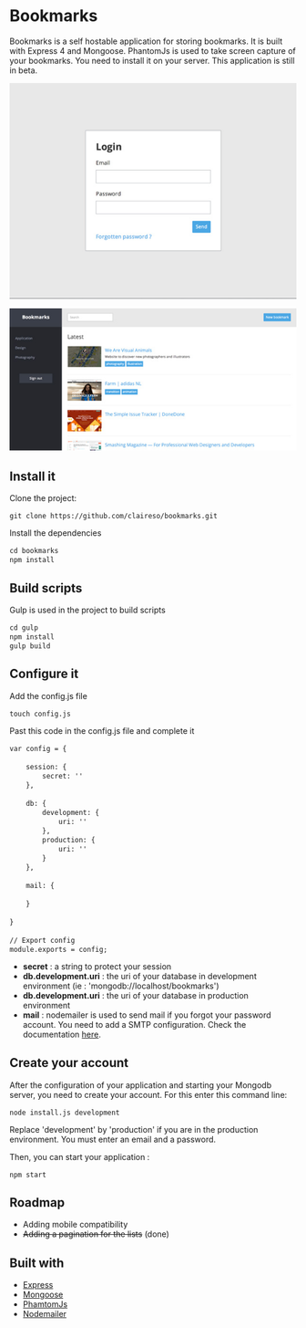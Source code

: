 Bookmarks
====================
Bookmarks is a self hostable application for storing bookmarks.
It is built with Express 4 and Mongoose. 
PhantomJs is used to take screen capture of your bookmarks. You need to install it on your server.
This application is still in beta.

![alt tag](https://github.com/claireso/bookmarks/raw/master/doc/screens/1.3.jpg)

![alt tag](https://github.com/claireso/bookmarks/raw/master/doc/screens/2.3.jpg)

Install it
---------------------
Clone the project:
```
git clone https://github.com/claireso/bookmarks.git
```

Install the dependencies
```
cd bookmarks
npm install
```

Build scripts
---------------------
Gulp is used in the project to build scripts

```
cd gulp
npm install
gulp build
```

Configure it
---------------------
Add the config.js file
```
touch config.js
```

Past this code in the config.js file and complete it
```
var config = {

    session: {
        secret: ''
    },

    db: {
        development: {
            uri: ''
        },
        production: {
            uri: ''
        }
    },

    mail: {
    
    }

}

// Export config
module.exports = config;

```

* **secret** : a string to protect your session
* **db.development.uri** : the uri of your database in development environment (ie : 'mongodb://localhost/bookmarks')
* **db.development.uri** : the uri of your database in production environment
* **mail** : nodemailer is used to send mail if you forgot your password account. You need to add a SMTP configuration. Check the documentation [here](https://github.com/andris9/Nodemailer).    


Create your account
---------------------
After the configuration of your application and starting your Mongodb server, you need to create your account. For this enter this command line:
```
node install.js development
```
Replace 'development' by 'production' if you are in the production environment.
You must enter an email and a password.

Then, you can start your application : 
```
npm start
```

Roadmap
---------------------
* Adding mobile compatibility
* ~~Adding a pagination for the lists~~ (done)

Built with
---------------------
* [Express](http://expressjs.com/)
* [Mongoose](http://mongoosejs.com/)
* [PhamtomJs](http://phantomjs.org/)
* [Nodemailer](https://github.com/andris9/nodemailer)

